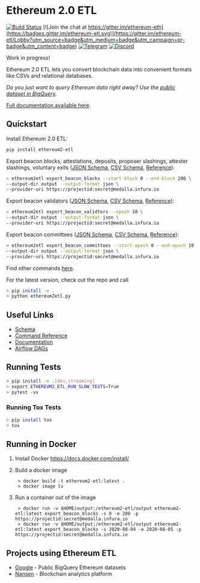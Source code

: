 # Ethereum 2.0 ETL

[![Build Status](https://travis-ci.org/blockchain-etl/ethereum2-etl.png)](https://travis-ci.org/blockchain-etl/ethereum2-etl)
[![Join the chat at https://gitter.im/ethereum-eth](https://badges.gitter.im/ethereum-etl.svg)](https://gitter.im/ethereum-etl/Lobby?utm_source=badge&utm_medium=badge&utm_campaign=pr-badge&utm_content=badge)
[![Telegram](https://img.shields.io/badge/telegram-join%20chat-blue.svg)](https://t.me/joinchat/GsMpbA3mv1OJ6YMp3T5ORQ)
[![Discord](https://img.shields.io/badge/discord-join%20chat-blue.svg)](https://discord.gg/wukrezR)

Work in progress!

Ethereum 2.0 ETL lets you convert blockchain data into convenient formats like CSVs and relational databases.

*Do you just want to query Ethereum data right away? Use the [public dataset in BigQuery](https://console.cloud.google.com/bigquery?page=dataset&d=crypto_ethereum2&p=public-data-finance).*

[Full documentation available here](http://ethereum2-etl.readthedocs.io/).

## Quickstart

Install Ethereum 2.0 ETL:

```bash
pip install ethereum2-etl
```

Export beacon blocks, attestations, deposits, proposer slashings, attester slashings, voluntary exits ([JSON Schema](docs/schema.md#beacon_blocksjson), 
[CSV Schema](docs/schema.md#beacon_blockscsv), 
[Reference](docs/commands.md#export_beacon_blocks)):

```bash
> ethereum2etl export_beacon_blocks --start-block 0 --end-block 200 \
--output-dir output --output-format json \
--provider-uri https://projectid:secret@medalla.infura.io
```

Export beacon validators ([JSON Schema](docs/schema.md#beacon_validatorsjson), 
[CSV Schema](docs/schema.md#beacon_validatorscsv), 
[Reference](docs/commands.md#export_beacon_validators)):

```bash
> ethereum2etl export_beacon_validtors --epoch 10 \
--output-dir output --output-format json \
--provider-uri https://projectid:secret@medalla.infura.io
```

Export beacon committees ([JSON Schema](docs/schema.md#beacon_committeesjson), 
[CSV Schema](docs/schema.md#beacon_committeescsv), 
[Reference](docs/commands.md#export_beacon_committees)):

```bash
> ethereum2etl export_beacon_committees --start-epoch 0 --end-epoch 10 \
--output-dir output --output-format json \
--provider-uri https://projectid:secret@medalla.infura.io
```

Find other commands [here](https://ethereum2-etl.readthedocs.io/en/latest/commands/).

For the latest version, check out the repo and call 
```bash
> pip install -e . 
> python ethereum2etl.py
```

## Useful Links

- [Schema](https://ethereum2-etl.readthedocs.io/en/latest/schema/)
- [Command Reference](https://ethereum2-etl.readthedocs.io/en/latest/commands/)
- [Documentation](https://ethereum2-etl.readthedocs.io/)
- [Airflow DAGs](https://github.com/blockchain-etl/ethereum2-etl-airflow)

## Running Tests

```bash
> pip install -e .[dev,streaming]
> export ETHEREUM2_ETL_RUN_SLOW_TESTS=True
> pytest -vv
```

### Running Tox Tests

```bash
> pip install tox
> tox
```

## Running in Docker

1. Install Docker https://docs.docker.com/install/

2. Build a docker image
        
        > docker build -t ethereum2-etl:latest .
        > docker image ls
        
3. Run a container out of the image

        > docker run -v $HOME/output:/ethereum2-etl/output ethereum2-etl:latest export_beacon_blocks -s 0 -e 200 -p https://projectid:secret@medalla.infura.io
        > docker run -v $HOME/output:/ethereum2-etl/output ethereum2-etl:latest export_beacon_blocks -s 2020-08-04 -e 2020-08-05 -p https://projectid:secret@medalla.infura.io


## Projects using Ethereum ETL

* [Google](https://goo.gl/oY5BCQ) - Public BigQuery Ethereum datasets
* [Nansen](https://nansen.ai/?ref=ethereum2etl) - Blockchain analytics platform
